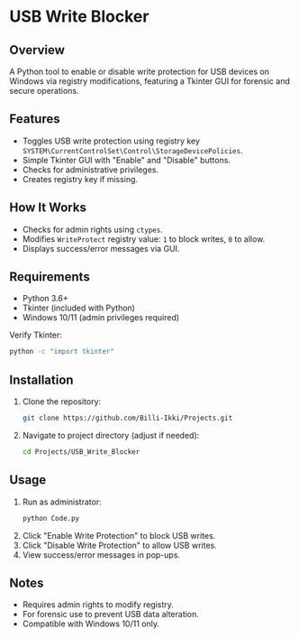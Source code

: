 # USB Write Blocker

## Overview
A Python tool to enable or disable write protection for USB devices on Windows via registry modifications, featuring a Tkinter GUI for forensic and secure operations.

## Features
- Toggles USB write protection using registry key `SYSTEM\CurrentControlSet\Control\StorageDevicePolicies`.
- Simple Tkinter GUI with "Enable" and "Disable" buttons.
- Checks for administrative privileges.
- Creates registry key if missing.

## How It Works
- Checks for admin rights using `ctypes`.
- Modifies `WriteProtect` registry value: `1` to block writes, `0` to allow.
- Displays success/error messages via GUI.

## Requirements
- Python 3.6+
- Tkinter (included with Python)
- Windows 10/11 (admin privileges required)

Verify Tkinter:
```bash
python -c "import tkinter"
```

## Installation
1. Clone the repository:
   ```bash
   git clone https://github.com/Billi-Ikki/Projects.git
   ```
2. Navigate to project directory (adjust if needed):
   ```bash
   cd Projects/USB_Write_Blocker
   ```

## Usage
1. Run as administrator:
   ```bash
   python Code.py
   ```
2. Click "Enable Write Protection" to block USB writes.
3. Click "Disable Write Protection" to allow USB writes.
4. View success/error messages in pop-ups.

## Notes
- Requires admin rights to modify registry.
- For forensic use to prevent USB data alteration.
- Compatible with Windows 10/11 only.
